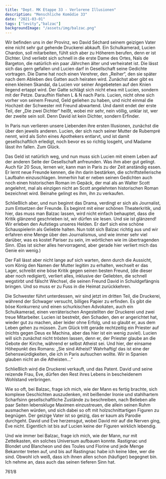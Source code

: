 ```yaml
---
title: "Dept. MK Etappe 33 - Verlorene Illusionen"
description: "Menschliche Komödie 33"
date: "2021-03-01"
tags: ["levity","balzac"]
backgroundImage: "/assets/img/balzac.png"
---
```


Wir befinden uns in der Provinz, wo David Séchard seinem geizigen Vater eine nicht sehr gut gehende Druckerei abkauft. Ein Schulkamerad, Lucien Chardon, soll mitarbeiten, fühlt sich aber zu Höherem berufen, denn er ist Dichter. Und verliebt sich schnell in die erste Dame des Ortes, Naïs de Bargeton, die natürlich ein paar Jährchen älter und verheiratet ist. Die lässt sich das gern gefallen und Lucien darf in Gesellschaft seine Gedichte vortragen. Die Dame hat noch einen Verehrer, den „Reiher“, den sie später nach dem Ableben des Gatten auch heiraten wird. Zunächst aber gibt es einen kleinen Skandal, da Lucien vor seiner Angebeteten auf den Knien liegend ertappt wird. Der Gatte schlägt sich nicht etwa mit Lucien, sondern mit der Petze. Daraufhin fliehen L & N nach Paris. Lucien, nicht ohne sich vorher von seinem Freund, Geld geliehen zu haben, und nicht einmal die Hochzeit der Schwester mit Freund abwartend. Und damit endet der erste Teil, der „Die zwei Dichter“ heißt, wobei mir sehr, nein völlig, unklar ist, wer der zweite sein soll. Denn David ist kein Dichter, sondern Erfinder.

In Paris nun verlieren unsere Liebenden ihre ersten Illusionen, zunächst die über den jeweils anderen. Lucien, der sich nach seiner Mutter de Rubempré nennt, wird als Sohn eines Apothekers entlarvt, und ist damit gesellschaftlich erledigt, noch bevor es so richtig losgeht, und Madame lässt ihn fallen. Zum Glück. 

Das Geld ist natürlich weg, und nun muss sich Lucien mit einem Leben auf der anderen Seite der Gesellschaft anfreunden. Was ihm aber gut gelingt. Auch für 20 Sous, lernen wir, kann man in Paris zu der Zeit anständig essen. Er lernt neue Freunde kennen, die ihn darin bestärken, die schriftstellerische Laufbahn einzuschlagen. Immerhin hat er neben seinen Gedichten auch noch einen historischen Roman im Gepäck, der mal als an Walter Scott angelehnt, mal als einzigen nicht an Scott angelehnten historischen Roman bezeichnet wird. Beinahe gelingt es ihm, ihn zu verkaufen. 


Schließlich aber, und nun beginnt das Drama, verdingt er sich als Journalist, zum Entsetzen der Freunde. Es beginnt mit einer schönen Theaterkritik, und hier, das muss man Balzac lassen, wird nicht einfach behauptet, dass die Kritik glänzend geschrieben ist, wir dürfen sie lesen. Und sie ist glänzend! Wir erleben den Aufstiegs unseres Helden. Er darf sich eine schöne Schauspielerin als Geliebte halten. Nun tobt sich Balzac richtig aus und wir erfahren eine Menge über den Journalismus, und wie immer sehr viel darüber, was es kostet Pariser zu sein, im wörtlichen wie im übertragenden Sinn. (Das ist sicher alles hervorragend, aber gerade hier verliert mich das Genie ein wenig.)

Der Fall lässt aber nicht lange auf sich warten, denn durch die Aussicht, vom König den Namen der Mutter legitim zu erhalten, wechselt er das Lager, schreibt eine böse Kritik gegen seinen besten Freund, (die dieser aber noch redigiert), verliert alles, inklusive der Geliebten, die schnell wegstirbt und fälscht Wechsel, die seinen Freund David in Schuldgefängnis bringen. Und so muss er zu Fuss in die Heimat zurückkehren.

Die Schwester führt unterdessen, wir sind jetzt im dritten Teil, die Druckerei, während der Schwager versucht, billiges Papier zu erfinden. Es gibt die böse Konkurrenz und einen schurkischen Advokaten, auch ein Schulkamerad, einen verräterischen Angestellten der Druckerei und zwei treue Mitarbeiter. Lucien ist bestrebt, den Schaden, den er angerichtet hat, wieder gut zu machen, aber leider ohne Erfolg, und so glaubt er, aus dem Leben gehen zu müssen. Zum Glück tritt gerade rechtzeitig ein Priester auf (nichts gegen Deus ex Machina, aber das hier ist ein wenig zuviel). Lucien will sich zunächst nicht trösten lassen, denn er, der Priester glaube an die Gebote der Kirche, während er selbst Atheist sei. Und hier, der einsame Höhepunkt des Romans: „Sie sind Atheist? Wahrhaftig! das ist eine der Sehenswürdigkeiten, die ich in Paris aufsuchen wollte. Wir in Spanien glauben nicht an die Atheisten...“

Schließlich wird die Druckerei verkauft, und das Patent. David und seine reizende Frau, Ève, dürfen den Rest ihres Lebens in bescheidenem Wohlstand verbringen.

Wie so oft, bei Balzac, frage ich mich, wie der Mann es fertig brachte, sich komplexe Geschichten auszudenken, mit beißender Ironie und stahlhartem Scharfsinn gesellschaftliche Zustände zu beschreiben, nach Belieben alle paar Seiten lebenskluge Maximen einzustreuen, die allein seinen Ruhm ausmachen würden, und sich dabei so oft mit holzschnittartigen Figuren zu begnügen. Der geizige Vater ist so geizig, das er kaum als Parodie durchgeht. David und Ève herzensgut, wobei David mir auf die Nerven ging, Ève nicht. Eigentlich ist bis auf Lucien keine der Figuren wirklich lebendig.

Und wie immer bei Balzac, frage ich mich, wie der Mann, nur mit Zettelkasten, ein solches Universum aufbauen konnte. Rastignac und Blondet und Blancheon und des Toules und Florine und jede Menge Bekannter treten auf, und bis auf Rastingnac habe ich keine Idee, wer die sind. Obwohl ich weiß, dass ich ihnen allen schon (häufiger) begegnet bin. Ich nehme an, dass auch das seinen tieferen Sinn hat.

761/8